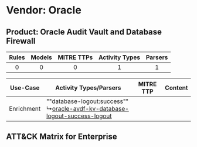 Vendor: Oracle
==============
Product: Oracle Audit Vault and Database Firewall
-------------------------------------------------
| Rules | Models | MITRE TTPs | Activity Types | Parsers |
|:-----:|:------:|:----------:|:--------------:|:-------:|
|   0   |   0    |     0      |       1        |    1    |

|  Use-Case  | Activity Types/Parsers    | MITRE TTP | Content    |
|:----------:| ---- | --------- | ---- |
| Enrichment |  ""database-logout:success""<br> ↳[oracle-avdf-kv-database-logout-success-logout](Ps/pC_oracleavdfkvdatabaselogoutsuccesslogout.md)<br> |    | [](RM/r_m_oracle_oracle_audit_vault_and_database_firewall_Enrichment.md) |

ATT&CK Matrix for Enterprise
----------------------------
